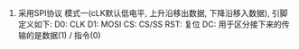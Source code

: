 1. 采用SPI协议 模式一(cLK默认低电平, 上升沿移出数据, 下降沿移入数据), 引脚定义如下: 
    D0: CLK
    D1: MOSI
    CS: CS/SS
    RST: 复位
    DC: 用于区分接下来的传输的是数据(1) / 指令(0)
